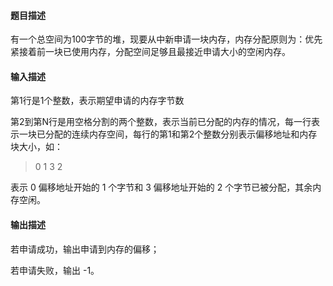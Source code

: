 #### 题目描述

有一个总空间为100字节的堆，现要从中新申请一块内存，内存分配原则为：优先紧接着前一块已使用内存，分配空间足够且最接近申请大小的空闲内存。

#### 输入描述

第1行是1个整数，表示期望申请的内存字节数

第2到第N行是用空格分割的两个整数，表示当前已分配的内存的情况，每一行表示一块已分配的连续内存空间，每行的第1和第2个整数分别表示偏移地址和内存块大小，如：

> 0 1
> 3 2

表示 0 偏移地址开始的 1 个字节和 3 偏移地址开始的 2 个字节已被分配，其余内存空闲。

#### 输出描述

若申请成功，输出申请到内存的偏移；

若申请失败，输出 -1。
